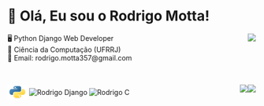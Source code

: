 # 👋 Olá, Eu sou o Rodrigo Motta!
  <a href="https://github.com/rodrigomotta0/convoychat">
    <img height=65rem align="right" src="https://github-readme-stats.vercel.app/api/top-langs/?username=rodrigomotta01&hide_progress=true&theme=tokyonight" />
  </a>
  🖥️ Python Django Web Developer<br>
  📖 Ciência da Computação (UFRRJ)<br>
  📩 Email: rodrigo.motta357@gmail.com
  
##

<div style="display: inline_block"><br>

  <img align="center" alt="Rodrigo Python" height="30" width="40" src="https://raw.githubusercontent.com/devicons/devicon/master/icons/python/python-original.svg">
  <img align="center" alt="Rodrigo Django" height="30" width="40" <img src="https://devicon-website.vercel.app/api/django/plain.svg?color=%23FFFFFF" />
  <img align="center" alt="Rodrigo C" height="30" width="40" src="https://cdn.jsdelivr.net/gh/devicons/devicon@latest/icons/c/c-original.svg" />
  <a href="https://www.linkedin.com/in/rodrigo-motta-0a7706231/" target="_blank"><img align="right" src="https://img.shields.io/badge/-LinkedIn-%230077B5?style=for-the-badge&logo=linkedin&logoColor=white" target="_blank"></a>        
  <a href = "mailto:rodrigo.motta357@gmail.com"><img align="right" src="https://img.shields.io/badge/Gmail-red?style=for-the-badge&logo=gmail&logoColor=white" target="_blank"></a>
                      
</div>
  

